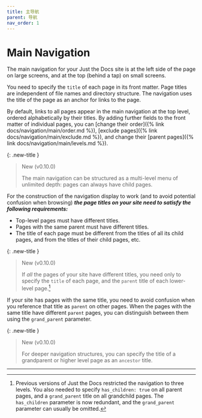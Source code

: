 ```yaml
---
title: 主导航
parent: 导航
nav_order: 1
---
```


# Main Navigation

The main navigation for your Just the Docs site is at the left side of the page on large screens, and at the top (behind a tap) on small screens.

You need to specify the `title` of each page in its front matter. Page titles are independent of file names and directory structure. The navigation uses the title of the page as an anchor for links to the page.

By default, links to all pages appear in the main navigation at the top level, ordered alphabetically by their titles. By adding further fields to the front matter of individual pages, you can [change their order]({% link docs/navigation/main/order.md %}), [exclude pages]({% link docs/navigation/main/exclude.md %}), and change their [parent pages]({% link docs/navigation/main/levels.md %}).

{: .new-title }
> New (v0.10.0)
>
> The main navigation can be structured as a multi-level menu of unlimited depth:
> pages can always have child pages.

For the construction of the navigation display to work (and to avoid potential confusion when browsing) ***the page titles on your site need to satisfy the following requirements:***

* Top-level pages must have different titles.
* Pages with the same parent must have different titles.
* The title of each page must be different from the titles of all its child pages, and from the titles of their child pages, etc.

{: .new-title }
> New (v0.10.0)
>
> If *all* the pages of your site have different titles, you need only to specify the `title` of each page, and the `parent` title of each lower-level page.[^1]

[^1]: Previous versions of Just the Docs restricted the navigation to three levels. You also needed to specify `has_children: true` on all parent pages, and a `grand_parent` title on all grandchild pages. The `has_children` parameter is now redundant, and the `grand_parent` parameter can usually be omitted.

If your site has pages with the same title, you need to avoid confusion when you reference that title as `parent` on other pages. When the pages with the same title have different `parent` pages, you can distinguish between them using the `grand_parent` parameter.

{: .new-title }
> New (v0.10.0)
>
> For deeper navigation structures, you can specify the title of a grandparent or higher level page as an `ancestor` title.

----
